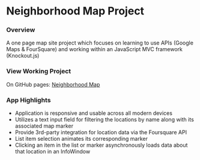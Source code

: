 # Neighborhood Map Project

### Overview
A one page map site project which focuses on learning to use APIs (Google Maps & FourSquare) and working within an JavaScript MVC framework (Knockout.js)

### View Working Project

On GitHub pages: [Neighborhood Map](https://jimhall-ct.github.io/fend-neighborhood-map)

### App Highlights

* Application is responsive and usable across all modern devices
* Utilizes a text input field for filtering the locations by name along with its associated map marker
* Provide 3rd-party integration for location data via the Foursquare API
* List item selection animates its corresponding marker
* Clicking an item in the list or marker asynchronously loads data about that location in an InfoWindow